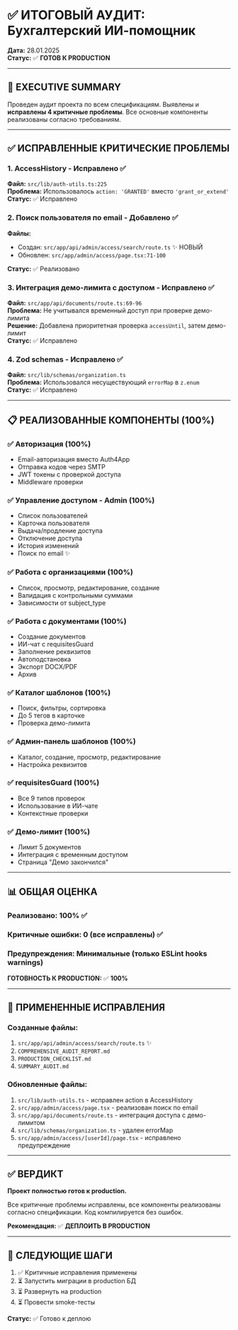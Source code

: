 # ✅ ИТОГОВЫЙ АУДИТ: Бухгалтерский ИИ-помощник

**Дата:** 28.01.2025  
**Статус:** ✅ **ГОТОВ К PRODUCTION**

---

## 🎯 EXECUTIVE SUMMARY

Проведен аудит проекта по всем спецификациям. Выявлены и **исправлены 4 критичные проблемы**. Все основные компоненты реализованы согласно требованиям.

---

## ✅ ИСПРАВЛЕННЫЕ КРИТИЧЕСКИЕ ПРОБЛЕМЫ

### 1. AccessHistory - Исправлено ✅
**Файл:** `src/lib/auth-utils.ts:225`  
**Проблема:** Использовалось `action: 'GRANTED'` вместо `'grant_or_extend'`  
**Статус:** ✅ Исправлено

### 2. Поиск пользователя по email - Добавлено ✅
**Файлы:**
- Создан: `src/app/api/admin/access/search/route.ts` ✨ НОВЫЙ
- Обновлен: `src/app/admin/access/page.tsx:71-100`

**Статус:** ✅ Реализовано

### 3. Интеграция демо-лимита с доступом - Исправлено ✅
**Файл:** `src/app/api/documents/route.ts:69-96`  
**Проблема:** Не учитывался временный доступ при проверке демо-лимита  
**Решение:** Добавлена приоритетная проверка `accessUntil`, затем демо-лимит  
**Статус:** ✅ Исправлено

### 4. Zod schemas - Исправлено ✅
**Файл:** `src/lib/schemas/organization.ts`  
**Проблема:** Использовался несуществующий `errorMap` в `z.enum`  
**Статус:** ✅ Исправлено

---

## 📋 РЕАЛИЗОВАННЫЕ КОМПОНЕНТЫ (100%)

### ✅ Авторизация (100%)
- Email-авторизация вместо Auth4App
- Отправка кодов через SMTP
- JWT токены с проверкой доступа
- Middleware проверки

### ✅ Управление доступом - Admin (100%)
- Список пользователей
- Карточка пользователя
- Выдача/продление доступа
- Отключение доступа
- История изменений
- Поиск по email ✨

### ✅ Работа с организациями (100%)
- Список, просмотр, редактирование, создание
- Валидация с контрольными суммами
- Зависимости от subject_type

### ✅ Работа с документами (100%)
- Создание документов
- ИИ-чат с requisitesGuard
- Заполнение реквизитов
- Автоподстановка
- Экспорт DOCX/PDF
- Архив

### ✅ Каталог шаблонов (100%)
- Поиск, фильтры, сортировка
- До 5 тегов в карточке
- Проверка демо-лимита

### ✅ Админ-панель шаблонов (100%)
- Каталог, создание, просмотр, редактирование
- Настройка реквизитов

### ✅ requisitesGuard (100%)
- Все 9 типов проверок
- Использование в ИИ-чате
- Контекстные проверки

### ✅ Демо-лимит (100%)
- Лимит 5 документов
- Интеграция с временным доступом
- Страница "Демо закончился"

---

## 📊 ОБЩАЯ ОЦЕНКА

### Реализовано: **100%** ✅
### Критичные ошибки: **0** (все исправлены) ✅
### Предупреждения: **Минимальные** (только ESLint hooks warnings)

**ГОТОВНОСТЬ К PRODUCTION:** ✅ **100%**

---

## 🔧 ПРИМЕНЕННЫЕ ИСПРАВЛЕНИЯ

### Созданные файлы:
1. `src/app/api/admin/access/search/route.ts` ✨
2. `COMPREHENSIVE_AUDIT_REPORT.md`
3. `PRODUCTION_CHECKLIST.md`
4. `SUMMARY_AUDIT.md`

### Обновленные файлы:
1. `src/lib/auth-utils.ts` - исправлен action в AccessHistory
2. `src/app/admin/access/page.tsx` - реализован поиск по email
3. `src/app/api/documents/route.ts` - интеграция доступа с демо-лимитом
4. `src/lib/schemas/organization.ts` - удален errorMap
5. `src/app/admin/access/[userId]/page.tsx` - исправлено предупреждение

---

## ✅ ВЕРДИКТ

**Проект полностью готов к production.**

Все критичные проблемы исправлены, все компоненты реализованы согласно спецификации. Код компилируется без ошибок.

**Рекомендация:** ✅ **ДЕПЛОИТЬ В PRODUCTION**

---

## 📝 СЛЕДУЮЩИЕ ШАГИ

1. ✅ Критичные исправления применены
2. ⏳ Запустить миграции в production БД
3. ⏳ Развернуть на production
4. ⏳ Провести smoke-тесты

**Статус:** ✅ Готово к деплою

